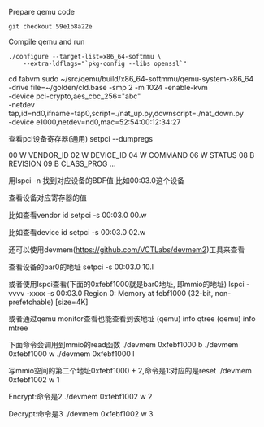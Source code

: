 Prepare qemu code

	git checkout 59e1b8a22e

Compile qemu and run

	./configure --target-list=x86_64-softmmu \
		--extra-ldflags="`pkg-config --libs openssl`"


cd fabvm
sudo ~/src/qemu/build/x86_64-softmmu/qemu-system-x86_64 \
	-drive file=~/golden/cld.base -smp 2 -m 1024 -enable-kvm \
	-device pci-crypto,aes_cbc_256="abc" \
	-netdev tap,id=nd0,ifname=tap0,script=./nat_up.py,downscript=./nat_down.py \
	-device e1000,netdev=nd0,mac=52:54:00:12:34:27

查看pci设备寄存器(通用)
setpci --dumpregs

00 W VENDOR_ID
02 W DEVICE_ID
04 W COMMAND
06 W STATUS
08 B REVISION
09 B CLASS_PROG
...

用lspci -n 找到对应设备的BDF值
比如00:03.0这个设备

查看设备对应寄存器的值

比如查看vendor id
setpci -s 00:03.0 00.w

比如查看device id
setpci -s 00:03.0 02.w

还可以使用devmem(https://github.com/VCTLabs/devmem2)工具来查看

查看设备的bar0的地址
setpci -s 00:03.0 10.l

或者使用lspci查看(下面的0xfebf1000就是bar0地址, 即mmio的地址)
lspci -vvvv -xxxx -s 00:03.0
Region 0: Memory at febf1000 (32-bit, non-prefetchable) [size=4K]

或者通过qemu monitor查看也能查看到该地址
(qemu) info qtree
(qemu) info mtree

下面命令会调用到mmio的read函数
./devmem 0xfebf1000 b
./devmem 0xfebf1000 w
./devmem 0xfebf1000 l

写mmio空间的第二个地址0xfebf1000 + 2,命令是1:对应的是reset
./devmem 0xfebf1002 w 1

Encrypt:命令是2
./devmem 0xfebf1002 w 2

Decrypt:命令是3
./devmem 0xfebf1002 w 3
